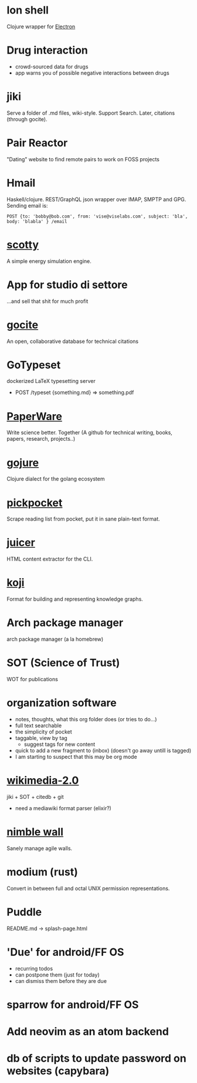 # Ion shell
Clojure wrapper for [Electron](http://electron.atom.io)

# Drug interaction
- crowd-sourced data for drugs
- app warns you of possible negative interactions between drugs

# jiki
Serve a folder of .md files, wiki-style. Support Search. Later, citations (through gocite).

# Pair Reactor
"Dating" website to find remote pairs to work on FOSS projects

# Hmail
Haskell/clojure. REST/GraphQL json wrapper over IMAP, SMPTP and GPG. Sending email is:
```
POST {to: 'bobby@bob.com', from: 'vise@viselabs.com', subject: 'bla', body: 'blabla' } /email
```

# [scotty](./detailed/scotty.md)
A simple energy simulation engine.

# App for studio di settore
...and sell that shit for much profit

# [gocite](./detailed/citedb.md)
An open, collaborative database for technical citations

# GoTypeset
dockerized LaTeX typesetting server
- POST /typeset {something.md} => something.pdf

# [PaperWare](./detailed/scihub.md)
Write science better. Together (A github for technical writing, books, papers, research, projects..)

# [gojure](./detailed/gojure.md)
Clojure dialect for the golang ecosystem

# [pickpocket](./detailed/pickpoket.md)
Scrape reading list from pocket, put it in sane plain-text format.

# [juicer](./detailed/juicer.md)
HTML content extractor for the CLI.

# [koji](./detailed/koji.md)
Format for building and representing knowledge graphs.

# Arch package manager
arch package manager (a la homebrew)

# SOT (Science of Trust)
WOT for publications

# organization software
- notes, thoughts, what this org folder does (or tries to do...)
- full text searchable
- the simplicity of pocket
- taggable, view by tag
  - suggest tags for new content
- quick to add a new fragment to (inbox) (doesn't go away untill is tagged)
- I am starting to suspect that this may be org mode

# [wikimedia-2.0](./detailed/better_wikimedia.md)
jiki + SOT + citedb + git
- need a mediawiki format parser (elixir?)

# [nimble wall](./detailed/nimble_wall.md)
Sanely manage agile walls.

# modium (rust)
Convert in between full and octal UNIX permission representations.

# Puddle
README.md -> splash-page.html

# 'Due' for android/FF OS
- recurring todos
- can postpone them (just for today)
- can dismiss them before they are due

# sparrow for android/FF OS

# Add neovim as an atom backend

# db of scripts to update password on websites (capybara)
